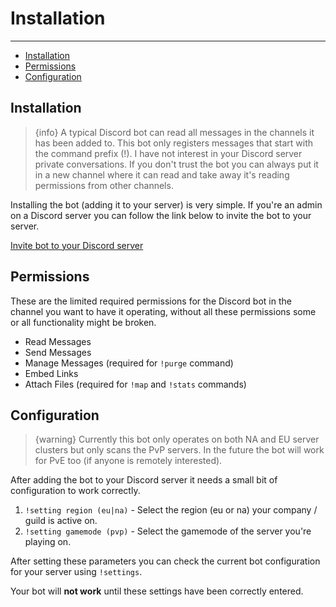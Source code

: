# Installation

---

- [Installation](#installation)
- [Permissions](#permissions)
- [Configuration](#configuration)

<a name="installation"></a>
## Installation

> {info} A typical Discord bot can read all messages in the channels it has been added to. This bot only registers messages that start with the command prefix (!). I have not interest in your Discord server private conversations. If you don't trust the bot you can always put it in a new channel where it can read and take away it's reading permissions from other channels.

Installing the bot (adding it to your server) is very simple. If you're an admin on a Discord server you can follow the link below to invite the bot to your server.

[Invite bot to your Discord server](https://atlasdiscordbot.com/get?src=docsbeta)

<a name="permissions"></a>
## Permissions

These are the limited required permissions for the Discord bot in the channel you want to have it operating, without all these permissions some or all functionality might be broken.

- Read Messages
- Send Messages
- Manage Messages (required for `!purge` command)
- Embed Links
- Attach Files (required for `!map` and `!stats` commands)


<a name="configuration"></a>
## Configuration

> {warning} Currently this bot only operates on both NA and EU server clusters but only scans the PvP servers. In the future the bot will work for PvE too (if anyone is remotely interested).

After adding the bot to your Discord server it needs a small bit of configuration to work correctly.

1. `!setting region (eu|na)` - Select the region (eu or na) your company / guild is active on.
2. `!setting gamemode (pvp)` - Select the gamemode of the server you're playing on.

After setting these parameters you can check the current bot configuration for your server using `!settings`.

Your bot will __**not work**__ until these settings have been correctly entered.
